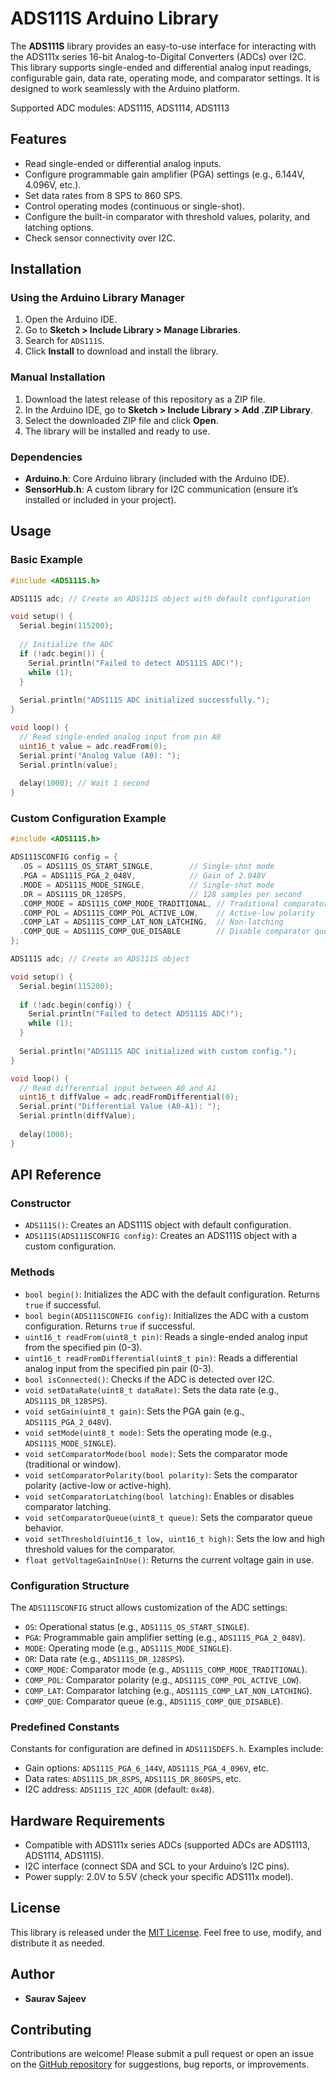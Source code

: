 # ADS111S Arduino Library

The **ADS111S** library provides an easy-to-use interface for interacting with the ADS111x series 16-bit Analog-to-Digital Converters (ADCs) over I2C. This library supports single-ended and differential analog input readings, configurable gain, data rate, operating mode, and comparator settings. It is designed to work seamlessly with the Arduino platform.

Supported ADC modules: ADS1115, ADS1114, ADS1113

## Features
- Read single-ended or differential analog inputs.
- Configure programmable gain amplifier (PGA) settings (e.g., 6.144V, 4.096V, etc.).
- Set data rates from 8 SPS to 860 SPS.
- Control operating modes (continuous or single-shot).
- Configure the built-in comparator with threshold values, polarity, and latching options.
- Check sensor connectivity over I2C.

## Installation

### Using the Arduino Library Manager
1. Open the Arduino IDE.
2. Go to **Sketch > Include Library > Manage Libraries**.
3. Search for `ADS111S`.
4. Click **Install** to download and install the library.

### Manual Installation
1. Download the latest release of this repository as a ZIP file.
2. In the Arduino IDE, go to **Sketch > Include Library > Add .ZIP Library**.
3. Select the downloaded ZIP file and click **Open**.
4. The library will be installed and ready to use.

### Dependencies
- **Arduino.h**: Core Arduino library (included with the Arduino IDE).
- **SensorHub.h**: A custom library for I2C communication (ensure it’s installed or included in your project).

## Usage

### Basic Example
```cpp
#include <ADS111S.h>

ADS111S adc; // Create an ADS111S object with default configuration

void setup() {
  Serial.begin(115200);
  
  // Initialize the ADC
  if (!adc.begin()) {
    Serial.println("Failed to detect ADS111S ADC!");
    while (1);
  }
  
  Serial.println("ADS111S ADC initialized successfully.");
}

void loop() {
  // Read single-ended analog input from pin A0
  uint16_t value = adc.readFrom(0);
  Serial.print("Analog Value (A0): ");
  Serial.println(value);
  
  delay(1000); // Wait 1 second
}
```

### Custom Configuration Example
```cpp
#include <ADS111S.h>

ADS111SCONFIG config = {
  .OS = ADS111S_OS_START_SINGLE,        // Single-shot mode
  .PGA = ADS111S_PGA_2_048V,            // Gain of 2.048V
  .MODE = ADS111S_MODE_SINGLE,          // Single-shot mode
  .DR = ADS111S_DR_128SPS,              // 128 samples per second
  .COMP_MODE = ADS111S_COMP_MODE_TRADITIONAL, // Traditional comparator
  .COMP_POL = ADS111S_COMP_POL_ACTIVE_LOW,    // Active-low polarity
  .COMP_LAT = ADS111S_COMP_LAT_NON_LATCHING,  // Non-latching
  .COMP_QUE = ADS111S_COMP_QUE_DISABLE        // Disable comparator queue
};

ADS111S adc; // Create an ADS111S object

void setup() {
  Serial.begin(115200);
  
  if (!adc.begin(config)) {
    Serial.println("Failed to detect ADS111S ADC!");
    while (1);
  }
  
  Serial.println("ADS111S ADC initialized with custom config.");
}

void loop() {
  // Read differential input between A0 and A1
  uint16_t diffValue = adc.readFromDifferential(0);
  Serial.print("Differential Value (A0-A1): ");
  Serial.println(diffValue);
  
  delay(1000);
}
```

## API Reference

### Constructor
- `ADS111S()`: Creates an ADS111S object with default configuration.
- `ADS111S(ADS111SCONFIG config)`: Creates an ADS111S object with a custom configuration.

### Methods
- `bool begin()`: Initializes the ADC with the default configuration. Returns `true` if successful.
- `bool begin(ADS111SCONFIG config)`: Initializes the ADC with a custom configuration. Returns `true` if successful.
- `uint16_t readFrom(uint8_t pin)`: Reads a single-ended analog input from the specified pin (0-3).
- `uint16_t readFromDifferential(uint8_t pin)`: Reads a differential analog input from the specified pin pair (0-3).
- `bool isConnected()`: Checks if the ADC is detected over I2C.
- `void setDataRate(uint8_t dataRate)`: Sets the data rate (e.g., `ADS111S_DR_128SPS`).
- `void setGain(uint8_t gain)`: Sets the PGA gain (e.g., `ADS111S_PGA_2_048V`).
- `void setMode(uint8_t mode)`: Sets the operating mode (e.g., `ADS111S_MODE_SINGLE`).
- `void setComparatorMode(bool mode)`: Sets the comparator mode (traditional or window).
- `void setComparatorPolarity(bool polarity)`: Sets the comparator polarity (active-low or active-high).
- `void setComparatorLatching(bool latching)`: Enables or disables comparator latching.
- `void setComparatorQueue(uint8_t queue)`: Sets the comparator queue behavior.
- `void setThreshold(uint16_t low, uint16_t high)`: Sets the low and high threshold values for the comparator.
- `float getVoltageGainInUse()`: Returns the current voltage gain in use.

### Configuration Structure
The `ADS111SCONFIG` struct allows customization of the ADC settings:
- `OS`: Operational status (e.g., `ADS111S_OS_START_SINGLE`).
- `PGA`: Programmable gain amplifier setting (e.g., `ADS111S_PGA_2_048V`).
- `MODE`: Operating mode (e.g., `ADS111S_MODE_SINGLE`).
- `DR`: Data rate (e.g., `ADS111S_DR_128SPS`).
- `COMP_MODE`: Comparator mode (e.g., `ADS111S_COMP_MODE_TRADITIONAL`).
- `COMP_POL`: Comparator polarity (e.g., `ADS111S_COMP_POL_ACTIVE_LOW`).
- `COMP_LAT`: Comparator latching (e.g., `ADS111S_COMP_LAT_NON_LATCHING`).
- `COMP_QUE`: Comparator queue (e.g., `ADS111S_COMP_QUE_DISABLE`).

### Predefined Constants
Constants for configuration are defined in `ADS111SDEFS.h`. Examples include:
- Gain options: `ADS111S_PGA_6_144V`, `ADS111S_PGA_4_096V`, etc.
- Data rates: `ADS111S_DR_8SPS`, `ADS111S_DR_860SPS`, etc.
- I2C address: `ADS111S_I2C_ADDR` (default: `0x48`).

## Hardware Requirements
- Compatible with ADS111x series ADCs (supported ADCs are ADS1113, ADS1114, ADS1115).
- I2C interface (connect SDA and SCL to your Arduino’s I2C pins).
- Power supply: 2.0V to 5.5V (check your specific ADS111x model).

## License
This library is released under the [MIT License](LICENSE). Feel free to use, modify, and distribute it as needed.

## Author
- **Saurav Sajeev**

## Contributing
Contributions are welcome! Please submit a pull request or open an issue on the [GitHub repository](https://github.com/styropyr0/ADS111S) for suggestions, bug reports, or improvements.


